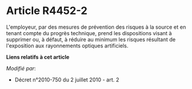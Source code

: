 # Article R4452-2

L'employeur, par des mesures de prévention des risques à la source et en tenant compte du progrès technique, prend les
dispositions visant à supprimer ou, à défaut, à réduire au minimum les risques résultant de l'exposition aux rayonnements
optiques artificiels.

**Liens relatifs à cet article**

_Modifié par_:

  - Décret n°2010-750 du 2 juillet 2010 - art. 2
